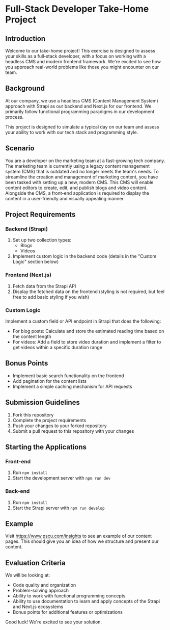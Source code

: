 # Full-Stack Developer Take-Home Project

## Introduction
Welcome to our take-home project! This exercise is designed to assess your skills as a full-stack developer, with a focus on working with a headless CMS and modern frontend framework. We're excited to see how you approach real-world problems like those you might encounter on our team.

## Background
At our company, we use a headless CMS (Content Management System) approach with Strapi as our backend and Next.js for our frontend. We primarily follow functional programming paradigms in our development process.

This project is designed to simulate a typical day on our team and assess your ability to work with our tech stack and programming style.

## Scenario
You are a developer on the marketing team at a fast-growing tech company. The marketing team is currently using a legacy content management system (CMS) that is outdated and no longer meets the team's needs. To streamline the creation and management of marketing content, you have been tasked with setting up a new, modern CMS. This CMS will enable content editors to create, edit, and publish blogs and video content. Alongside the CMS, a front-end application is required to display the content in a user-friendly and visually appealing manner.

## Project Requirements

### Backend (Strapi)
1. Set up two collection types:
   - Blogs
   - Videos
2. Implement custom logic in the backend code (details in the "Custom Logic" section below)

### Frontend (Next.js)
1. Fetch data from the Strapi API
2. Display the fetched data on the frontend (styling is not required, but feel free to add basic styling if you wish)

### Custom Logic
Implement a custom field or API endpoint in Strapi that does the following:
- For blog posts: Calculate and store the estimated reading time based on the content length
- For videos: Add a field to store video duration and implement a filter to get videos within a specific duration range

## Bonus Points
- Implement basic search functionality on the frontend
- Add pagination for the content lists
- Implement a simple caching mechanism for API requests

## Submission Guidelines
1. Fork this repository
2. Complete the project requirements
3. Push your changes to your forked repository
4. Submit a pull request to this repository with your changes

## Starting the Applications

### Front-end
1. Run `npm install`
2. Start the development server with `npm run dev`

### Back-end
1. Run `npm install`
2. Start the Strapi server with `npm run develop`

## Example
Visit https://www.pscu.com/insights to see an example of our content pages. This should give you an idea of how we structure and present our content.

## Evaluation Criteria
We will be looking at:
- Code quality and organization
- Problem-solving approach
- Ability to work with functional programming concepts
- Ability to use documentation to learn and apply concepts of the Strapi and Next.js ecosystems
- Bonus points for additional features or optimizations

Good luck! We're excited to see your solution.
